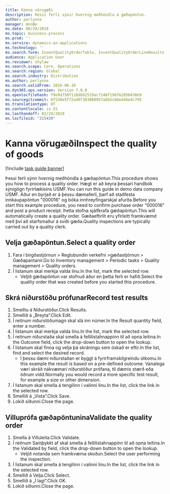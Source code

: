 ```yaml
---
title: Kanna vörugæði
description: Þessi ferli sýnir hvernig meðhöndla á gæðapöntun.
author: perlynne
manager: AnnBe
ms.date: 08/29/2018
ms.topic: business-process
ms.prod: ''
ms.service: dynamics-ax-applications
ms.technology: ''
ms.search.form: InventQualityOrderTable, InventQualityOrderLineResults, HcmWorkerLookUp
audience: Application User
ms.reviewer: shylaw
ms.search.scope: Core, Operations
ms.search.region: Global
ms.search.industry: Distribution
ms.author: perlynne
ms.search.validFrom: 2016-06-30
ms.dyn365.ops.version: Version 7.0.0
ms.openlocfilehash: f9e9d750f116db62519ac7148f19bf62050430e9
ms.sourcegitcommit: 0f530e5f72a40f383868957a6b5cb0e446e4c795
ms.translationtype: HT
ms.contentlocale: is-IS
ms.lasthandoff: 01/29/2019
ms.locfileid: "315430"
---
```

# <a name="inspect-the-quality-of-goods"></a><span data-ttu-id="13e2c-103">Kanna vörugæði</span><span class="sxs-lookup"><span data-stu-id="13e2c-103">Inspect the quality of goods</span></span>

[!include [task guide banner](../../includes/task-guide-banner.md)]

<span data-ttu-id="13e2c-104">Þessi ferli sýnir hvernig meðhöndla á gæðapöntun.</span><span class="sxs-lookup"><span data-stu-id="13e2c-104">This procedure shows you how to process a quality order.</span></span> <span data-ttu-id="13e2c-105">Hægt er að keyra þessari handbók sýnigögn fyrirtækisins USMF.</span><span class="sxs-lookup"><span data-stu-id="13e2c-105">You can run this guide in demo data company USMF.</span></span> <span data-ttu-id="13e2c-106">Áður en byrjað er á þessu dæmaferli, þarf að staðfesta innkaupapöntun "000016" og bóka innhreyfingarskjal afurða.</span><span class="sxs-lookup"><span data-stu-id="13e2c-106">Before you start this example procedure, you need to confirm purchase order “000016” and post a product receipt.</span></span> <span data-ttu-id="13e2c-107">Þetta stofna sjálfkrafa gæðapöntun.</span><span class="sxs-lookup"><span data-stu-id="13e2c-107">This will automatically create a quality order.</span></span> <span data-ttu-id="13e2c-108">Gæðaeftirlit eru yfirleitt framkvæmd með því að starfsmaður á sviði gæða.</span><span class="sxs-lookup"><span data-stu-id="13e2c-108">Quality inspections are typically carried out by a quality clerk.</span></span>


## <a name="select-a-quality-order"></a><span data-ttu-id="13e2c-109">Velja gæðapöntun.</span><span class="sxs-lookup"><span data-stu-id="13e2c-109">Select a quality order</span></span>
1. <span data-ttu-id="13e2c-110">Fara í birgðastjórnun > Reglubundin verkefni >gæðastjórnun > Gæðapantanir.</span><span class="sxs-lookup"><span data-stu-id="13e2c-110">Go to Inventory management > Periodic tasks > Quality management > Quality orders.</span></span>
2. <span data-ttu-id="13e2c-111">Í listanum skal merkja valda línu.</span><span class="sxs-lookup"><span data-stu-id="13e2c-111">In the list, mark the selected row.</span></span>
    * <span data-ttu-id="13e2c-112">Veljið gæðapöntun var stofnuð áður en þetta ferli er hafið.</span><span class="sxs-lookup"><span data-stu-id="13e2c-112">Select the quality order that was created before you started this procedure.</span></span>  

## <a name="record-test-results"></a><span data-ttu-id="13e2c-113">Skrá niðurstöðu prófunar</span><span class="sxs-lookup"><span data-stu-id="13e2c-113">Record test results</span></span>
1. <span data-ttu-id="13e2c-114">Smelltu á Niðurstöður.</span><span class="sxs-lookup"><span data-stu-id="13e2c-114">Click Results.</span></span>
2. <span data-ttu-id="13e2c-115">Smellið á „Breyta“.</span><span class="sxs-lookup"><span data-stu-id="13e2c-115">Click Edit.</span></span>
3. <span data-ttu-id="13e2c-116">Í reitnum niðurstöðumagn skal slá inn númer.</span><span class="sxs-lookup"><span data-stu-id="13e2c-116">In the Result quantity field, enter a number.</span></span>
4. <span data-ttu-id="13e2c-117">Í listanum skal merkja valda línu.</span><span class="sxs-lookup"><span data-stu-id="13e2c-117">In the list, mark the selected row.</span></span>
5. <span data-ttu-id="13e2c-118">Í reitnum niðurstaða skal smella á fellilistahnappinn til að opna leitina.</span><span class="sxs-lookup"><span data-stu-id="13e2c-118">In the Outcome field, click the drop-down button to open the lookup.</span></span>
6. <span data-ttu-id="13e2c-119">Í listanum skal finna og velja þá skráningu sem óskað er eftir.</span><span class="sxs-lookup"><span data-stu-id="13e2c-119">In the list, find and select the desired record.</span></span>
    * <span data-ttu-id="13e2c-120">Í þessu dæmi niðurstaðan er byggt á fyrirframskilgreindu útkomu.</span><span class="sxs-lookup"><span data-stu-id="13e2c-120">In this example the result is based on a pre-defined outcome.</span></span> <span data-ttu-id="13e2c-121">Vanalega væri skráð nákvæmari niðurstöður prófana, til dæmis stærð eða öðrum vídd.</span><span class="sxs-lookup"><span data-stu-id="13e2c-121">Normally you would record a more specific test result, for example a size or other dimension.</span></span>  
7. <span data-ttu-id="13e2c-122">Í listanum skal smella á tengilinn í valinni línu.</span><span class="sxs-lookup"><span data-stu-id="13e2c-122">In the list, click the link in the selected row.</span></span>
8. <span data-ttu-id="13e2c-123">Smellið á „Vista“.</span><span class="sxs-lookup"><span data-stu-id="13e2c-123">Click Save.</span></span>
9. <span data-ttu-id="13e2c-124">Lokið síðunni.</span><span class="sxs-lookup"><span data-stu-id="13e2c-124">Close the page.</span></span>

## <a name="validate-the-quality-order"></a><span data-ttu-id="13e2c-125">Villuprófa gæðapöntunina</span><span class="sxs-lookup"><span data-stu-id="13e2c-125">Validate the quality order</span></span>
1. <span data-ttu-id="13e2c-126">Smella á Villuleita.</span><span class="sxs-lookup"><span data-stu-id="13e2c-126">Click Validate.</span></span>
2. <span data-ttu-id="13e2c-127">Í reitnum Samþykkt af skal smella á fellilistahnappinn til að opna leitina.</span><span class="sxs-lookup"><span data-stu-id="13e2c-127">In the Validated by field, click the drop-down button to open the lookup.</span></span>
    * <span data-ttu-id="13e2c-128">Veljið notanda sem framkvæma skoðun.</span><span class="sxs-lookup"><span data-stu-id="13e2c-128">Select the user performing the inspection.</span></span>  
3. <span data-ttu-id="13e2c-129">Í listanum skal smella á tengilinn í valinni línu.</span><span class="sxs-lookup"><span data-stu-id="13e2c-129">In the list, click the link in the selected row.</span></span>
4. <span data-ttu-id="13e2c-130">Smellið á Velja.</span><span class="sxs-lookup"><span data-stu-id="13e2c-130">Click Select.</span></span>
5. <span data-ttu-id="13e2c-131">Smellið á „Í lagi“.</span><span class="sxs-lookup"><span data-stu-id="13e2c-131">Click OK.</span></span>
6. <span data-ttu-id="13e2c-132">Lokið síðunni.</span><span class="sxs-lookup"><span data-stu-id="13e2c-132">Close the page.</span></span>

